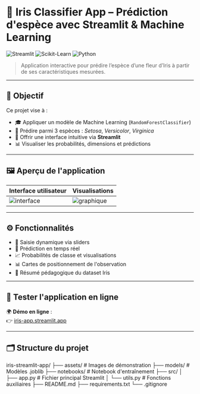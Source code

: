 # 🌸 Iris Classifier App – Prédiction d'espèce avec Streamlit & Machine Learning

![Streamlit](https://img.shields.io/badge/Streamlit-%23FF4B4B?style=flat&logo=streamlit&logoColor=white)
![Scikit-Learn](https://img.shields.io/badge/Scikit--Learn-F7931E?style=flat&logo=scikit-learn&logoColor=white)
![Python](https://img.shields.io/badge/Python-3776AB?style=flat&logo=python&logoColor=white)

> Application interactive pour prédire l’espèce d’une fleur d’Iris à partir de ses caractéristiques mesurées.

---

## 🎯 Objectif

Ce projet vise à :
- 🎓 Appliquer un modèle de Machine Learning (`RandomForestClassifier`)
- 🧪 Prédire parmi 3 espèces : *Setosa*, *Versicolor*, *Virginica*
- 🎨 Offrir une interface intuitive via **Streamlit**
- 📊 Visualiser les probabilités, dimensions et prédictions

---

## 🖼️ Aperçu de l'application

| Interface utilisateur | Visualisations |
|----------------------|----------------|
| ![interface](assets/demo1.png) | ![graphique](assets/demo2.png) |

---

## ⚙️ Fonctionnalités

- 🔘 Saisie dynamique via sliders
- 🧠 Prédiction en temps réel
- 📈 Probabilités de classe et visualisations
- 📊 Cartes de positionnement de l'observation
- 🧾 Résumé pédagogique du dataset Iris

---

## 🚀 Tester l'application en ligne

🌍 **Démo en ligne** :  
👉 [iris-app.streamlit.app](https://iris-app-app-sx5f32q7vg4vrnmhxrx3zk.streamlit.app/)

---

## 🗂️ Structure du projet
iris-streamlit-app/
├── assets/ # Images de démonstration
├── models/ # Modèles .joblib
├── notebooks/ # Notebook d'entraînement
├── src/
│ ├── app.py # Fichier principal Streamlit
│ └── utils.py # Fonctions auxiliaires
├── README.md
├── requirements.txt
└── .gitignore
